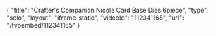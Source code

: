 {
    "title": "Crafter's Companion Nicole Card Base Dies 6piece",
    "type": "solo",
    "layout": "iframe-static",
    "videoId": "112341165",
    "url": "\/tvpembed\/112341165"
}